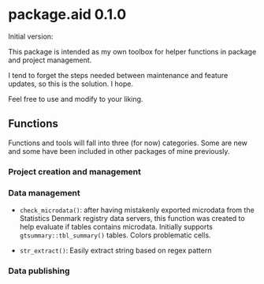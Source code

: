 # package.aid 0.1.0

Initial version:

This package is intended as my own toolbox for helper functions in package and project management.

I tend to forget the steps needed between maintenance and feature updates, so this is the solution. I hope.

Feel free to use and modify to your liking.

## Functions

Functions and tools will fall into three (for now) categories. Some are new and some have been included in other packages of mine previously.

### Project creation and management


### Data management

- `check_microdata()`: after having mistakenly exported microdata from the Statistics Denmark registry data servers, this function was created to help evaluate if tables contains microdata. Initially supports `gtsummary::tbl_summary()` tables. Colors problematic cells.

- `str_extract()`: Easily extract string based on regex pattern

### Data publishing
